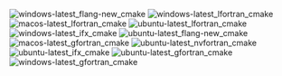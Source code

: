  ![windows-latest_flang-new_cmake](https://img.shields.io/badge/windows--latest_flang--new_cmake-cancelled-lightgrey) ![windows-latest_lfortran_cmake](https://img.shields.io/badge/windows--latest_lfortran_cmake-failing-red) ![macos-latest_lfortran_cmake](https://img.shields.io/badge/macos--latest_lfortran_cmake-failing-red) ![ubuntu-latest_lfortran_cmake](https://img.shields.io/badge/ubuntu--latest_lfortran_cmake-failing-red) ![windows-latest_ifx_cmake](https://img.shields.io/badge/windows--latest_ifx_cmake-passing-brightgreen) ![ubuntu-latest_flang-new_cmake](https://img.shields.io/badge/ubuntu--latest_flang--new_cmake-passing-brightgreen) ![macos-latest_gfortran_cmake](https://img.shields.io/badge/macos--latest_gfortran_cmake-passing-brightgreen) ![ubuntu-latest_nvfortran_cmake](https://img.shields.io/badge/ubuntu--latest_nvfortran_cmake-passing-brightgreen) ![ubuntu-latest_ifx_cmake](https://img.shields.io/badge/ubuntu--latest_ifx_cmake-passing-brightgreen) ![ubuntu-latest_gfortran_cmake](https://img.shields.io/badge/ubuntu--latest_gfortran_cmake-passing-brightgreen) ![windows-latest_gfortran_cmake](https://img.shields.io/badge/windows--latest_gfortran_cmake-passing-brightgreen)
